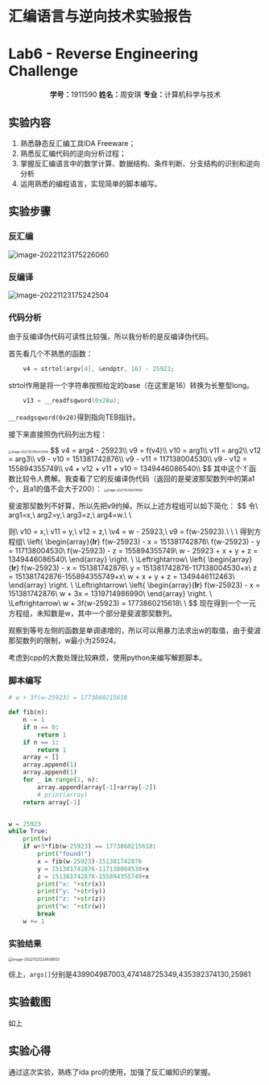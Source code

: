 # 汇编语言与逆向技术实验报告

# Lab6 - Reverse Engineering Challenge

<center><b>学号：</b>1911590   <b>姓名：</b>周安琪 <b>专业：</b>计算机科学与技术</center>

## 实验内容

1. 熟悉静态反汇编工具IDA Freeware；
2. 熟悉反汇编代码的逆向分析过程；
3. 掌握反汇编语言中的数学计算、数据结构、条件判断、分支结构的识别和逆向分析
4. 运用熟悉的编程语言，实现简单的脚本编写。

## 实验步骤

### 反汇编

![image-20221123175226060](C:/Users/16834/Desktop/notebook4/%E6%B1%87%E7%BC%96%E4%BD%9C%E4%B8%9A/%E5%AE%9E%E9%AA%8C6/image-20221123175226060.png)

### 反编译

![image-20221123175242504](C:/Users/16834/Desktop/notebook4/%E6%B1%87%E7%BC%96%E4%BD%9C%E4%B8%9A/%E5%AE%9E%E9%AA%8C6/image-20221123175242504.png)

### 代码分析

由于反编译伪代码可读性比较强，所以我分析的是反编译伪代码。

首先看几个不熟悉的函数：

```c
    v4 = strtol(argv[4], &endptr, 16) - 25923;
```

strtol作用是将一个字符串按照给定的base（在这里是16）转换为长整型long。

```c
    v13 = __readfsqword(0x28u);
```

`__readgsqword(0x28)`得到指向TEB指针。

接下来直接照伪代码列出方程：

<img src="C:/Users/16834/Desktop/notebook4/%E6%B1%87%E7%BC%96%E4%BD%9C%E4%B8%9A/%E5%AE%9E%E9%AA%8C6/image-20221123182431494.png" alt="image-20221123182431494" style="zoom: 40%;" />
$$
v4 = arg4 - 25923\\
v9 = f(v4)\\
v10 = arg1\\
v11 = arg2\\
v12 = arg3\\
v9 - v10 = 151381742876\\
v9 - v11 = 117138004530\\
v9 - v12 = 155894355749\\
v4 + v12 + v11 + v10 = 1349446086540\\
$$
其中这个`f`函数比较令人费解。我查看了它的反编译伪代码（返回的是斐波那契数列中的第a1个，且a1的值不会大于200）：

<img src="C:/Users/16834/Desktop/notebook4/%E6%B1%87%E7%BC%96%E4%BD%9C%E4%B8%9A/%E5%AE%9E%E9%AA%8C6/image-20221123182116901.png" alt="image-20221123182116901" style="zoom: 40%;" />

斐波那契数列不好算，所以先把v9约掉。所以上述方程组可以如下简化：
$$
令\ 
arg1=x,\ arg2=y,\ arg3=z,\ arg4=w.\ \\

则\ 
v10 = x,\ v11 = y,\ v12 = z,\ \\v4 = w - 25923,\ v9 = f(w-25923).\ \\
\\
得到方程组\\
\left\{
\begin{array}{**lr**}
f(w-25923) - x = 151381742876\\
f(w-25923) - y = 117138004530\\
f(w-25923) - z = 155894355749\\
w - 25923 + x + y + z = 1349446086540\\
\end{array}
\right.
\\
\Leftrightarrow\\
\left\{
\begin{array}{**lr**}
f(w-25923) - x = 151381742876\\
y = 151381742876-117138004530+x\\
z = 151381742876-155894355749+x\\
w + x + y + z = 1349446112463\\
\end{array}
\right.
\\
\Leftrightarrow\\
\left\{
\begin{array}{**lr**}
f(w-25923) - x = 151381742876\\
w + 3x = 1319714986990\\
\end{array}
\right.
\\
\Leftrightarrow\\
w + 3f(w-25923) = 1773860215618\\
\\
$$
现在得到一个一元方程组，未知数是w，其中一个部分是斐波那契数列。

观察到等号左侧的函数是单调递增的，所以可以用暴力法求出w的取值，由于斐波那契数列的限制，w最小为25924。

考虑到cpp的大数处理比较麻烦，使用python来编写解题脚本。

### 脚本编写

```python
# w + 3f(w-25923) = 1773860215618

def fib(n):
    n -= 1
    if n == 0:
        return 1
    if n == 1:
        return 1
    array = []
    array.append(1)
    array.append(1)
    for _ in range(1, n):
        array.append(array[-1]+array[-2])
        # print(array)
    return array[-1]


w = 25923
while True:
    print(w)
    if w+3*fib(w-25923) == 1773860215618:
        print("found!")
        x = fib(w-25923)-151381742876
        y = 151381742876-117138004530+x
        z = 151381742876-155894355749+x
        print("x: "+str(x))
        print("y: "+str(y))
        print("z: "+str(z))
        print("w: "+str(w))
        break
    w += 1

```

### 实验结果

<img src="C:/Users/16834/Desktop/notebook4/%E6%B1%87%E7%BC%96%E4%BD%9C%E4%B8%9A/%E5%AE%9E%E9%AA%8C6/image-20221123224938853.png" alt="image-20221123224938853" style="zoom:50%;" />

综上，`args[]`分别是439904987003,474148725349,435392374130,25981

## 实验截图

如上

## 实验心得

通过这次实验，熟练了ida pro的使用，加强了反汇编知识的掌握。

